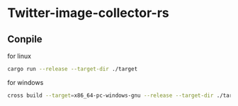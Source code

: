 # Twitter-image-collector-rs

## Conpile
for linux
```sh
cargo run --release --target-dir ./target
```

for windows
```sh
cross build --target=x86_64-pc-windows-gnu --release --target-dir ./target
```
